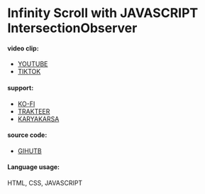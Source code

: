 # Infinity Scroll with JAVASCRIPT IntersectionObserver

#### video clip:
- [YOUTUBE]()
- [TIKTOK]()

#### support:
- [KO-FI]()
- [TRAKTEER]()
- [KARYAKARSA]()

#### source code:
- [GIHUTB]()

#### Language usage:
HTML, CSS, JAVASCRIPT